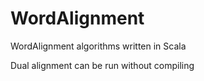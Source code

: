 # WordAlignment
WordAlignment algorithms written in Scala

Dual alignment can be run without compiling
